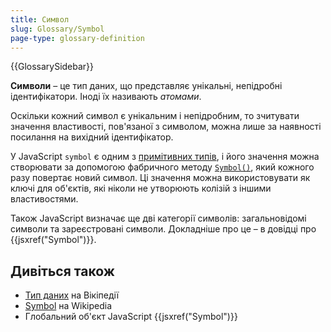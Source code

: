 ```yaml
---
title: Символ
slug: Glossary/Symbol
page-type: glossary-definition
---
```


{{GlossarySidebar}}

**Символи** – це тип даних, що представляє унікальні, непідробні ідентифікатори. Іноді їх називають _атомами_.

Оскільки кожний символ є унікальним і непідробним, то зчитувати значення властивості, пов'язаної з символом, можна лише за наявності посилання на вихідний ідентифікатор.

У JavaScript `symbol` є одним з [примітивних типів](/uk/docs/Glossary/Primitive), і його значення можна створювати за допомогою фабричного методу [`Symbol()`](/uk/docs/Web/JavaScript/Reference/Global_Objects/Symbol), який кожного разу повертає новий символ. Ці значення можна використовувати як ключі для об'єктів, які ніколи не утворюють колізій з іншими властивостями.

Також JavaScript визначає ще дві категорії символів: загальновідомі символи та зареєстровані символи. Докладніше про це – в довідці про {{jsxref("Symbol")}}.

## Дивіться також

- [Тип даних](https://uk.wikipedia.org/wiki/%D0%A2%D0%B8%D0%BF_%D0%B4%D0%B0%D0%BD%D0%B8%D1%85) на Вікіпедії
- [Symbol](<https://en.wikipedia.org/wiki/Symbol_(programming)>) на Wikipedia
- Глобальний об'єкт JavaScript {{jsxref("Symbol")}}
